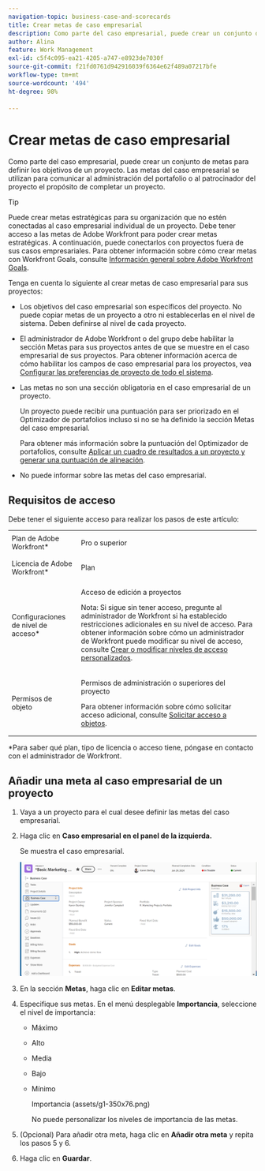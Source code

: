 ```yaml
---
navigation-topic: business-case-and-scorecards
title: Crear metas de caso empresarial
description: Como parte del caso empresarial, puede crear un conjunto de metas para definir los objetivos de un proyecto. Las metas del caso empresarial se utilizan para comunicar al administración del portafolio o al patrocinador del proyecto el propósito de completar un proyecto.
author: Alina
feature: Work Management
exl-id: c5f4c095-ea21-4205-a747-e8923de7030f
source-git-commit: f21fd0761d942916039f6364e62f489a07217bfe
workflow-type: tm+mt
source-wordcount: '494'
ht-degree: 98%

---
```


# Crear metas de caso empresarial

Como parte del caso empresarial, puede crear un conjunto de metas para definir los objetivos de un proyecto. Las metas del caso empresarial se utilizan para comunicar al administración del portafolio o al patrocinador del proyecto el propósito de completar un proyecto.

<!--
<p data-mc-conditions="QuicksilverOrClassic.Draft mode">(NOTE: below snippet: NWE only, not classic)</p>
-->

>[!TIP]
>
>Puede crear metas estratégicas para su organización que no estén conectadas al caso empresarial individual de un proyecto. Debe tener acceso a las metas de Adobe Workfront para poder crear metas estratégicas. A continuación, puede conectarlos con proyectos fuera de sus casos empresariales. Para obtener información sobre cómo crear metas con Workfront Goals, consulte [Información general sobre Adobe Workfront Goals](../../../workfront-goals/goal-management/wf-goals-overview.md).

Tenga en cuenta lo siguiente al crear metas de caso empresarial para sus proyectos:

* Los objetivos del caso empresarial son específicos del proyecto. No puede copiar metas de un proyecto a otro ni establecerlas en el nivel de sistema. Deben definirse al nivel de cada proyecto.
* El administrador de Adobe Workfront o del grupo debe habilitar la sección Metas para sus proyectos antes de que se muestre en el caso empresarial de sus proyectos. Para obtener información acerca de cómo habilitar los campos de caso empresarial para los proyectos, vea [Configurar las preferencias de proyecto de todo el sistema](../../../administration-and-setup/set-up-workfront/configure-system-defaults/set-project-preferences.md).

* Las metas no son una sección obligatoria en el caso empresarial de un proyecto.

  Un proyecto puede recibir una puntuación para ser priorizado en el Optimizador de portafolios incluso si no se ha definido la sección Metas del caso empresarial.

  Para obtener más información sobre la puntuación del Optimizador de portafolios, consulte [Aplicar un cuadro de resultados a un proyecto y generar una puntuación de alineación](../../../manage-work/projects/define-a-business-case/apply-scorecard-to-project-to-generate-alignment-score.md).

* No puede informar sobre las metas del caso empresarial.

## Requisitos de acceso

Debe tener el siguiente acceso para realizar los pasos de este artículo:

<table style="table-layout:auto"> 
 <col> 
 </col> 
 <col> 
 </col> 
 <tbody> 
  <tr> 
   <td role="rowheader">Plan de Adobe Workfront*</td> 
   <td> <p>Pro o superior</p> </td> 
  </tr> 
  <tr> 
   <td role="rowheader">Licencia de Adobe Workfront*</td> 
   <td> <p>Plan </p> </td> 
  </tr> 
  <tr> 
   <td role="rowheader">Configuraciones de nivel de acceso*</td> 
   <td> <p>Acceso de edición a proyectos</p> <p>Nota: Si sigue sin tener acceso, pregunte al administrador de Workfront si ha establecido restricciones adicionales en su nivel de acceso. Para obtener información sobre cómo un administrador de Workfront puede modificar su nivel de acceso, consulte <a href="../../../administration-and-setup/add-users/configure-and-grant-access/create-modify-access-levels.md" class="MCXref xref">Crear o modificar niveles de acceso personalizados</a>.</p> </td> 
  </tr> 
  <tr> 
   <td role="rowheader">Permisos de objeto</td> 
   <td> <p>Permisos de administración o superiores del proyecto</p> <p>Para obtener información sobre cómo solicitar acceso adicional, consulte <a href="../../../workfront-basics/grant-and-request-access-to-objects/request-access.md" class="MCXref xref">Solicitar acceso a objetos</a>.</p> </td> 
  </tr> 
 </tbody> 
</table>

&#42;Para saber qué plan, tipo de licencia o acceso tiene, póngase en contacto con el administrador de Workfront.

## Añadir una meta al caso empresarial de un proyecto

1. Vaya a un proyecto para el cual desee definir las metas del caso empresarial.
1. Haga clic en **Caso empresarial en el panel de la izquierda.**

   Se muestra el caso empresarial.

   ![Información de caso comercial](assets/business-case-page-info-goals-expenses-nwe-350x123.png)

1. En la sección **Metas**, haga clic en **Editar metas**.

1. Especifique sus metas.
En el menú desplegable **Importancia**, seleccione el nivel de importancia:

   * Máximo
   * Alto
   * Media
   * Bajo
   * Mínimo

     Importancia (assets/g1-350x76.png)

     No puede personalizar los niveles de importancia de las metas.

1. (Opcional) Para añadir otra meta, haga clic en **Añadir otra meta** y repita los pasos 5 y 6.
1. Haga clic en **Guardar**.
